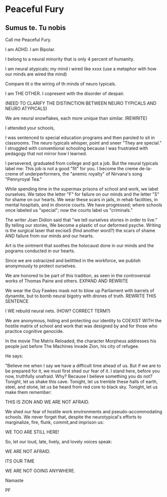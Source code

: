 # Peaceful Fury

## Sumus te. Tu nobis

Call me Peaceful Fury.

I am ADHD. I am Bipolar.

I belong to a neural minority that is only 4 percent of humanity.

I am neural atypicals; my mind i wired like xxxx (use a metaphor with how our minds are wired the mind)

Compare tit o the wiring of th minds of neuro typicals.

I am THE OTHER. I  copresent with the disorder of despair.


(NEED TO CLARIFY THE DISTINCTION BETWEEN NEURO TYPICALS AND NEURO ATYPICALS)

We are neural snowflakes, each more unique than similar. (REWRITE)

I attended your schools,

I was sentenced to special education programs and then paroled to sit in classrooms. The neuro typicals  whisper, point and sneer "They are special." I  struggled with conventional schooling because I was frustrated with pedagogy that not mirror how I learned.

I persevered, graduated from college and got a job. But the neural typicals label me: This job is not a good "fit" for you. I become the creme de-la-creme of underperformers, the "anemic royalty" of Nirvana's song "Pennyroyal Tea."

While spending time in the supermax prisons of school and work, we label ourselves. We tatoo the letter "F" for failure on our minds and the letter "S" for shame on our hearts. We wear these scars in jails, in rehab facilities, in mental hospitals, and in divorce courts. We have progressed; where schools once labeled us "special"; now the courts label us "criminals."

The writer Joan Didion said that "we tell ourselves stories in order to live." By telling our stories, We become a plastic of our deformed psyche. Writing is the surgical laser that exciseS (find another word?) the scars of shame AND failure from our minds and our hearts.

Art is the ointment that soothes the holocaust done in our minds and the pograms conducted in our hearts.

Since we are ostracized and belittled in the workforce, we publish anonymously to protect ourselves.

We are honored to be part of this tradition, as seen in the controversial works of Thomas Paine and others. EXPAND AND REWRITE

We wear the Guy Fawkes mask not to blow up Parliament with barrels of dynamite, but to bomb neural bigotry with drones of truth. REWRITE THIS SENTENCE

I
WE rebuild neural nets. (HOW? CORRECT TERM?)

We are anonymous, hiding and protecting our identity to COEXIST WITH the hostile matrix of school and work that was designed by and for those who practice cognitive genocide.

In the movie The Matrix Reloaded, the character Morpheus addresses his people just before The Machines invade Zion, his city of refugee.

He says:

"Believe me when I say we have a difficult time ahead of us. But if we are to be prepared for it, we must first shed our fear of it. I stand here, before you now, truthfully unafraid. Why? Because I believe something you do not? Tonight, let us shake this cave. Tonight, let us tremble these halls of earth, steel, and stone, let us be heard from red core to black sky. Tonight, let us make them remember:

 THIS IS ZION AND WE ARE NOT AFRAID.


We shed our fear of hostile work environments and pseudo-accommodating schools. We never forget that, despite the neurotypical's efforts to marginalize, fire, flunk, commit,and imprison us:

WE TOO ARE STILL HERE!

So, let our loud, late, lively, and lovely voices speak:

WE ARE NOT AFRAID.

ITS OUR TIME

WE ARE NOT GOING ANYWHERE.

Namaste

PF
